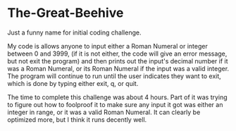 # The-Great-Beehive
Just a funny name for initial coding challenge.

My code is allows anyone to input either a Roman Numeral or integer between 0 and 3999, (if it is not either,
the code will give an error message, but not exit the program) and then prints out the input's decimal number if it
was a Roman Numeral, or its Roman Numeral if the input was a valid integer. The program will continue to run until the user
indicates they want to exit, which is done by typing either exit, q, or quit.

The time to complete this challenge was about 4 hours. Part of it was trying to figure out how to foolproof it to make sure any input it got was
either an integer in range, or it was a valid Roman Numeral. It can clearly be optimized more, but I think it runs decently well.
